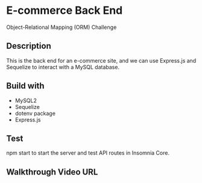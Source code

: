 # E-commerce Back End
Object-Relational Mapping (ORM) Challenge
## Description
This is the back end for an e-commerce site, and we can use Express.js and Sequelize to interact with a MySQL database.

## Build with
 - MySQL2
 - Sequelize
 - dotenv package
 - Express.js

 ## Test
 npm start to start the server and test API routes in Insomnia Core.

 ## Walkthrough Video URL
